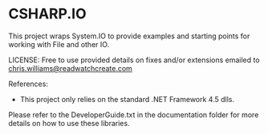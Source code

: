 # CSHARP.IO
This project wraps System.IO to provide examples and starting points for working with File and other IO.

LICENSE: Free to use provided details on fixes and/or extensions emailed to chris.williams@readwatchcreate.com

References:

* This project only relies on the standard .NET Framework 4.5 dlls.

Please refer to the DeveloperGuide.txt in the documentation folder for more details on how to use these libraries.
